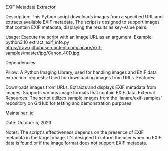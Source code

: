 EXIF Metadata Extractor

Description:
This Python script downloads images from a specified URL and extracts available EXIF metadata. The script is designed to support images that contain EXIF metadata, displaying the results as key-value pairs.

Usage:
Execute the script with an image URL as an argument.
Example: python3.10 extract_exif_info.py https://raw.githubusercontent.com/ianare/exif-samples/master/jpg/Canon_40D.jpg

Dependencies:

Pillow: A Python Imaging Library, used for handling images and EXIF data extraction.
requests: Used for downloading images from URLs.
Features:

Downloads images from URLs.
Extracts and displays EXIF metadata from images.
Supports various image formats that contain EXIF data.
External Resources:
The script utilizes sample images from the 'ianare/exif-samples' repository on GitHub for testing and demonstration purposes.

Maintainer:
jd

Date:
October 5, 2023

Notes:
The script's effectiveness depends on the presence of EXIF metadata in the target image. It's designed to inform the user when no EXIF data is found or if the image format does not support EXIF metadata.
